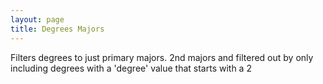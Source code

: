 ```yaml
---
layout: page
title: Degrees Majors
---
```


Filters degrees to just primary majors.
2nd majors and filtered out by only including degrees with a 'degree' value that starts with a 2
